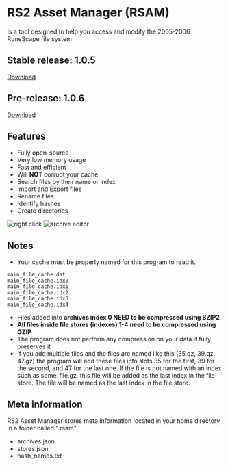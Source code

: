 # RS2 Asset Manager (RSAM)
Is a tool designed to help you access and modify the 2005-2006 RuneScape file system

## Stable release: 1.0.5
[Download](https://github.com/nshusa/rsam-gui/releases/tag/1.0.5)

## Pre-release: 1.0.6
[Download](https://github.com/nshusa/rsam-gui/releases/tag/1.0.6.2)

## Features
* Fully open-source
* Very low memory usage
* Fast and efficient
* Will **NOT** corrupt your cache
* Search files by their name or index
* Import and Export files
* Rename files
* Identify hashes
* Create directories

![right click](http://i.imgur.com/4qGg4yt.png)
![archive editor](http://i.imgur.com/37ADCZN.png)

## Notes
* Your cache must be properly named for this program to read it.
 ```
 main_file_cache.dat
main_file_cache.idx0
main_file_cache.idx1
main_file_cache.idx2
main_file_cache.idx3
main_file_cache.idx4
```
* Files added into **archives index 0 NEED to be compressed using BZIP2**
* **All files inside file stores (indexes) 1-4 need to be compressed using GZIP**
* The program does not perform any compression on your data it fully preserves it
* If you add multiple files and the files are named like this (35.gz, 39.gz, 47.gz) the program will add these files into slots 35 for the first, 39 for the second, and 47 for the last one. If the file is not named with an index such as some_file.gz, this file will be added as the last index in the file store. The file will be named as the last index in the file store.

## Meta information
RS2 Asset Manager stores meta information located in your home directory in a folder called ".rsam".
* archives.json
* stores.json
* hash_names.txt